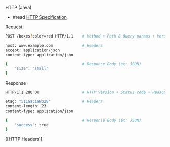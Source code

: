 HTTP (Java)

- #read [HTTP Specification](https://datatracker.ietf.org/doc/html/rfc2616)


Request

```bash
POST /boxes?color=red HTTP/1.1    # Method + Path & Query params + Version

host: www.example.com             # Headers
accept: application/json
content-type: application/json

{                                 # Response Body (ex: JSON)
	"size": "small"
}
```

Response

```bash
HTTP/1.1 200 OK                   # HTTP Version + Status code + Reason Phrase

etag: "511GaciaHb28"              # Headers
content-length: 23
content-type: application/json

{				                  # Response Body (ex: JSON)
	"success": true
}
```

[[HTTP Headers]]
